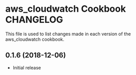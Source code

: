 # aws_cloudwatch Cookbook CHANGELOG

This file is used to list changes made in each version of the aws_cloudwatch cookbook.

## 0.1.6 (2018-12-06)
- Initial release